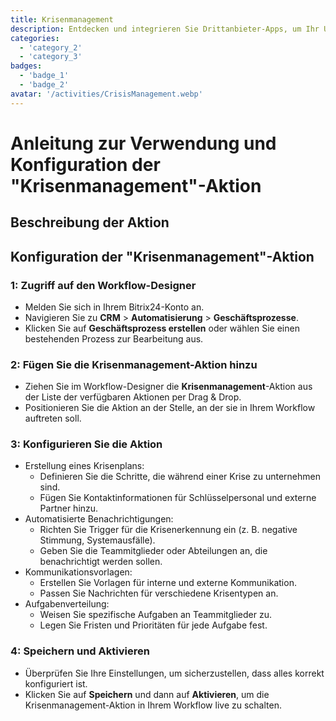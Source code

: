 ```yaml
---
title: Krisenmanagement
description: Entdecken und integrieren Sie Drittanbieter-Apps, um Ihr Unternehmen zu verbessern.
categories: 
  - 'category_2'
  - 'category_3'
badges: 
  - 'badge_1'
  - 'badge_2'
avatar: '/activities/CrisisManagement.webp'
---
```

# Anleitung zur Verwendung und Konfiguration der "Krisenmanagement"-Aktion

## Beschreibung der Aktion

## **Konfiguration der "Krisenmanagement"-Aktion**

### 1: Zugriff auf den Workflow-Designer
- Melden Sie sich in Ihrem Bitrix24-Konto an.
- Navigieren Sie zu **CRM** > **Automatisierung** > **Geschäftsprozesse**.
- Klicken Sie auf **Geschäftsprozess erstellen** oder wählen Sie einen bestehenden Prozess zur Bearbeitung aus.

### 2: Fügen Sie die Krisenmanagement-Aktion hinzu
- Ziehen Sie im Workflow-Designer die **Krisenmanagement**-Aktion aus der Liste der verfügbaren Aktionen per Drag & Drop.
- Positionieren Sie die Aktion an der Stelle, an der sie in Ihrem Workflow auftreten soll.

### 3: Konfigurieren Sie die Aktion
- Erstellung eines Krisenplans:
  - Definieren Sie die Schritte, die während einer Krise zu unternehmen sind.
  - Fügen Sie Kontaktinformationen für Schlüsselpersonal und externe Partner hinzu.
- Automatisierte Benachrichtigungen:
  - Richten Sie Trigger für die Krisenerkennung ein (z. B. negative Stimmung, Systemausfälle).
  - Geben Sie die Teammitglieder oder Abteilungen an, die benachrichtigt werden sollen.
- Kommunikationsvorlagen:
  - Erstellen Sie Vorlagen für interne und externe Kommunikation.
  - Passen Sie Nachrichten für verschiedene Krisentypen an.
- Aufgabenverteilung:
  - Weisen Sie spezifische Aufgaben an Teammitglieder zu.
  - Legen Sie Fristen und Prioritäten für jede Aufgabe fest.

### 4: Speichern und Aktivieren
- Überprüfen Sie Ihre Einstellungen, um sicherzustellen, dass alles korrekt konfiguriert ist.
- Klicken Sie auf **Speichern** und dann auf **Aktivieren**, um die Krisenmanagement-Aktion in Ihrem Workflow live zu schalten.